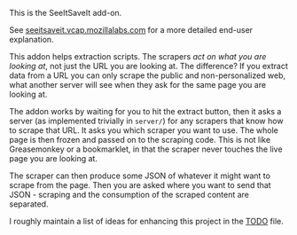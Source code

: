 This is the SeeItSaveIt add-on.

See
[seeitsaveit.vcap.mozillalabs.com](https://seeitsaveit.vcap.mozillalabs.com)
for a more detailed end-user explanation.

This addon helps extraction scripts.  The scrapers *act on what you
are looking at*, not just the URL you are looking at.  The difference?
If you extract data from a URL you can only scrape the public and
non-personalized web, what another server will see when they ask for
the same page you are looking at.

The addon works by waiting for you to hit the extract button, then it
asks a server (as implemented trivially in `server/`) for any scrapers
that know how to scrape that URL.  It asks you which scraper you want
to use.  The whole page is then frozen and passed on to the scraping
code.  This is not like Greasemonkey or a bookmarklet, in that the
scraper never touches the live page you are looking at.

The scraper can then produce some JSON of whatever it might want to
scrape from the page.  Then you are asked where you want to send that
JSON - scraping and the consumption of the scraped content are separated.

I roughly maintain a list of ideas for enhancing this project in the
[TODO](https://github.com/ianb/seeitsaveit/blob/master/TODO.md) file.
